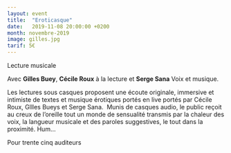 ```yaml
---
layout: event
title:  "Eroticasque"
date:   2019-11-08 20:00:00 +0200
month: novembre-2019
image: gilles.jpg
tarif: 5€
---
```


Lecture musicale

Avec **Gilles Buey**, **Cécile Roux** à la lecture et **Serge Sana** Voix et musique.

Les lectures sous casques proposent une écoute originale, immersive et intimiste de textes et musique érotiques portés en live portés par Cécile Roux, Gllles Bueys et Serge Sana.  Munis de casques audio, le public reçoit au creux de l’oreille tout un monde de sensualité transmis par la chaleur des voix, la langueur musicale et des paroles suggestives, le tout dans la proximité. Hum…

Pour trente cinq auditeurs
